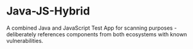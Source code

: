 # Java-JS-Hybrid
A combined Java and JavaScript Test App for scanning purposes - deliberately references components from both ecosystems with known vulnerabilities.
